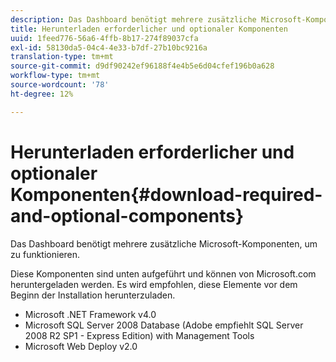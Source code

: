```yaml
---
description: Das Dashboard benötigt mehrere zusätzliche Microsoft-Komponenten, um zu funktionieren.
title: Herunterladen erforderlicher und optionaler Komponenten
uuid: 1feed776-56a6-4ffb-8b17-274f89037cfa
exl-id: 58130da5-04c4-4e33-b7df-27b10bc9216a
translation-type: tm+mt
source-git-commit: d9df90242ef96188f4e4b5e6d04cfef196b0a628
workflow-type: tm+mt
source-wordcount: '78'
ht-degree: 12%

---
```


# Herunterladen erforderlicher und optionaler Komponenten{#download-required-and-optional-components}

Das Dashboard benötigt mehrere zusätzliche Microsoft-Komponenten, um zu funktionieren.

Diese Komponenten sind unten aufgeführt und können von Microsoft.com heruntergeladen werden. Es wird empfohlen, diese Elemente vor dem Beginn der Installation herunterzuladen.

* Microsoft .NET Framework v4.0
* Microsoft SQL Server 2008 Database (Adobe empfiehlt SQL Server 2008 R2 SP1 - Express Edition) with Management Tools
* Microsoft Web Deploy v2.0
